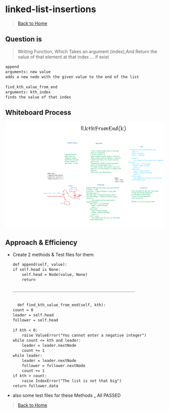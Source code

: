 # linked-list-insertions

> [Back to Home](../README.md)

## Question is

> Writing Function, Which Takes an argument (index),And Return the value of that element at that index ... if exist

    append
    arguments: new value
    adds a new node with the given value to the end of the list

    find_kth_value_from_end
    arguments: kth_index
    finds the value of that index

## **Whiteboard Process**

![image](./ll_kth_from_end.png)

## Approach & Efficiency

-   Create 2 methods & Test files for them:

        def append(self, value):
        if self.head is None:
            self.head = Node(value, None)
            return

        ______________________________________________________


          def find_kth_value_from_end(self, kth):
        count = 0
        leader = self.head
        follower = self.head

        if kth < 0:
            raise ValueError("You cannot enter a negative integer")
        while count <= kth and leader:
            leader = leader.nextNode
            count += 1
        while leader:
            leader = leader.nextNode
            follower = follower.nextNode
            count += 1
        if kth > count:
            raise IndexError("The list is not that big")
        return follower.data

-   also some test files for these Methods \_ All PASSED

> [Back to Home](../README.md)
